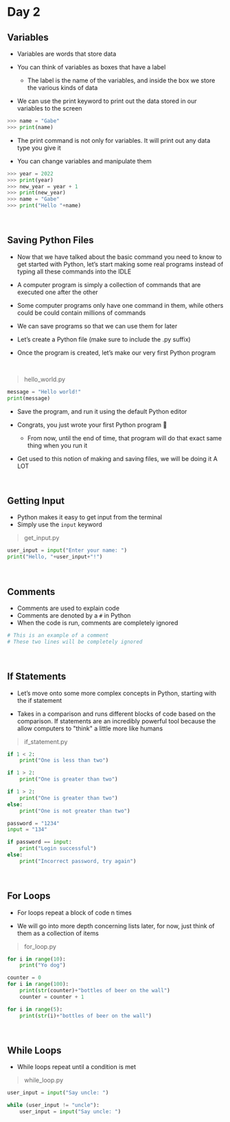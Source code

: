 # Day 2

## Variables 

- Variables are words that store data

- You can think of variables as boxes that have a label
    - The label is the name of the variables, and inside the box we store the various kinds of data

- We can use the print keyword to print out the data stored in our variables to the screen

```python
>>> name = "Gabe"
>>> print(name)
```
- The print command is not only for variables. It will print out any data type you give it

- You can change variables and manipulate them

```python
>>> year = 2022
>>> print(year)
>>> new_year = year + 1
>>> print(new_year)
>>> name = "Gabe"
>>> print("Hello "+name)
```

<br>

## Saving Python Files

- Now that we have talked about the basic command you need to know to get started with Python, let’s start making some 	real programs instead of typing all these commands into the IDLE

- A computer program is simply a collection of commands that are executed one after the other

- Some computer programs only have one command in them, while others could be could contain millions of commands

- We can save programs so that we can use them for later 

- Let’s create a Python file (make sure to include the .py suffix)

- Once the program is created, let’s make our very first Python program

<br>

> hello_world.py
```python
message = "Hello world!"
print(message)
```

- Save the program, and run it using the default Python editor

- Congrats, you just wrote your first Python program 🎉
    - From now, until the end of time, that program will do that exact same thing when you run it

- Get used to this notion of making and saving files, we will be doing it A LOT

<br>

## Getting Input

- Python makes it easy to get input from the terminal
- Simply use the `input` keyword

> get_input.py
```python
user_input = input("Enter your name: ")
print("Hello, "+user_input+"!")
```

<br>

## Comments

- Comments are used to explain code
- Comments are denoted by a `#` in Python 
- When the code is run, comments are completely ignored

```python
# This is an example of a comment
# These two lines will be completely ignored
```

<br>

## If Statements

- Let’s move onto some more complex concepts in Python, starting with the if statement

- Takes in a comparison and runs different blocks of code based on the comparison. If statements are an incredibly powerful tool 	because the allow computers to "think" a little more like humans

> if_statement.py
```python
if 1 < 2:
	print("One is less than two")

if 1 > 2:
	print("One is greater than two")

if 1 > 2:
	print("One is greater than two")
else:
	print("One is not greater than two")

password = "1234"
input = "134"

if password == input:
	print("Login successful")
else:
	print("Incorrect password, try again")
```

<br>

## For Loops

- For loops repeat a block of code n times

- We will go into more depth concerning lists later, for now, just think of them as a collection of items

> for_loop.py
```python
for i in range(10):
	print("Yo dog")

counter = 0
for i in range(100):
	print(str(counter)+"bottles of beer on the wall")
	counter = counter + 1

for i in range(5):
	print(str(i)+"bottles of beer on the wall")
```

<br>

## While Loops

- While loops repeat until a condition is met

> while_loop.py
```python
user_input = input("Say uncle: ")

while (user_input != "uncle"):
    user_input = input("Say uncle: ")
```
